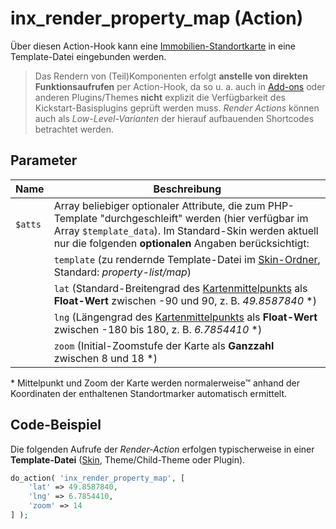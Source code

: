 # inx_render_property_map (Action)

Über diesen Action-Hook kann eine [Immobilien-Standortkarte](/komponenten/karte) in eine Template-Datei eingebunden werden.

> Das Rendern von (Teil)Komponenten erfolgt **anstelle von direkten Funktionsaufrufen** per Action-Hook, da so u. a. auch in [Add-ons](/add-ons) oder anderen Plugins/Themes **nicht** explizit die Verfügbarkeit des Kickstart-Basisplugins geprüft werden muss. <i>Render Actions</i> können auch als <i>Low-Level-Varianten</i> der hierauf aufbauenden Shortcodes betrachtet werden.

## Parameter

| Name | Beschreibung |
| ---- | ------------ |
| `$atts` | Array beliebiger optionaler Attribute, die zum PHP-Template "durchgeschleift" werden (hier verfügbar im Array `$template_data`). Im Standard-Skin werden aktuell nur die folgenden **optionalen** Angaben berücksichtigt: |
| | `template` (zu rendernde Template-Datei im [Skin-Ordner](skins#ordner), Standard: *property-list/map*) |
| | `lat` (Standard-Breitengrad des [Kartenmittelpunkts](/schnellstart/einrichtung#karten-in-immobilien-listenseiten) als **Float-Wert** zwischen -90 und 90, z. B. *49.8587840* \*) |
| | `lng` (Längengrad des [Kartenmittelpunkts](/schnellstart/einrichtung#karten-in-immobilien-listenseiten) als **Float-Wert** zwischen -180 bis 180, z. B. *6.7854410* \*) |
| | `zoom` (Initial-Zoomstufe der Karte als **Ganzzahl** zwischen 8 und 18 \*) |

\* Mittelpunkt und Zoom der Karte werden normalerweise™ anhand der Koordinaten der enthaltenen Standortmarker automatisch ermittelt.

## Code-Beispiel

Die folgenden Aufrufe der <i>Render-Action</i> erfolgen typischerweise in einer **Template-Datei** ([Skin](skins), Theme/Child-Theme oder Plugin).

```php
do_action( 'inx_render_property_map', [
	'lat' => 49.8587840,
	'lng' => 6.7854410,
	'zoom' => 14
] );
```